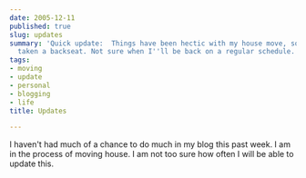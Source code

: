 ```yaml
---
date: 2005-12-11
published: true
slug: updates
summary: 'Quick update:  Things have been hectic with my house move, so blogging has
  taken a backseat. Not sure when I''ll be back on a regular schedule.'
tags:
- moving
- update
- personal
- blogging
- life
title: Updates

---
```

I haven't had much of a chance to do much in my blog this past week.  I am in the process of moving house.  I am not too sure how often I will be able to update this.<p />

